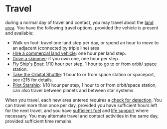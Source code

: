 # Travel

during a normal day of travel and contact, you may travel
about the [land area](r204g). You have the following travel
options, provided the vehicle is present and available:

- Walk on foot: travel one land step per day, or spend an hour to
move to an adjacent (connected by triple line) area
- [Hire a commercial land vehicle](r215): one hour per land step.
- [Drive a skimmer](r215): if you own one, one hour per step.
- [Fly Ship's Boat](r214): 1/10 hour per step, 1 hour to go to or from
orbit/ space station.
- [Take the Orbital Shuttle](r215): 1 hour to or from space station or
spaceport, see r215 for details.
- [Pilot Starship](r212): 1/10 hour per step, 1 hour to or from orbit/space
station, can also travel between planets and
between star systems.

When you travel, each new area entered requires a [check for
detection](r225). You can travel more than once per day,
provided you have sufficient hours left for the next travel, and
you have [sufficient fuel](r211) and [life support](r213) where
necessary. You may alternate travel and contact activities in
the same day, provided sufficient time remains.
